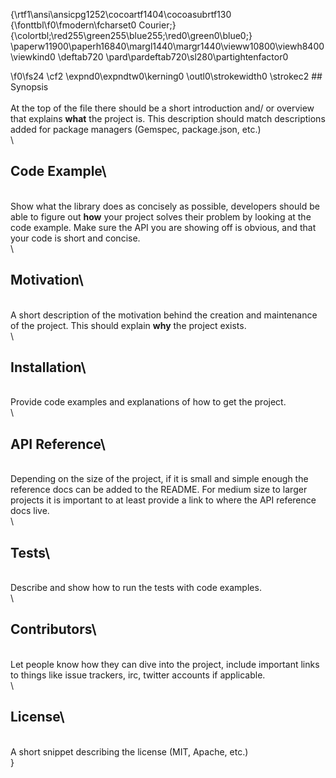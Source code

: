 {\rtf1\ansi\ansicpg1252\cocoartf1404\cocoasubrtf130
{\fonttbl\f0\fmodern\fcharset0 Courier;}
{\colortbl;\red255\green255\blue255;\red0\green0\blue0;}
\paperw11900\paperh16840\margl1440\margr1440\vieww10800\viewh8400\viewkind0
\deftab720
\pard\pardeftab720\sl280\partightenfactor0

\f0\fs24 \cf2 \expnd0\expndtw0\kerning0
\outl0\strokewidth0 \strokec2 ## Synopsis\
\
At the top of the file there should be a short introduction and/ or overview that explains **what** the project is. This description should match descriptions added for package managers (Gemspec, package.json, etc.)\
\
## Code Example\
\
Show what the library does as concisely as possible, developers should be able to figure out **how** your project solves their problem by looking at the code example. Make sure the API you are showing off is obvious, and that your code is short and concise.\
\
## Motivation\
\
A short description of the motivation behind the creation and maintenance of the project. This should explain **why** the project exists.\
\
## Installation\
\
Provide code examples and explanations of how to get the project.\
\
## API Reference\
\
Depending on the size of the project, if it is small and simple enough the reference docs can be added to the README. For medium size to larger projects it is important to at least provide a link to where the API reference docs live.\
\
## Tests\
\
Describe and show how to run the tests with code examples.\
\
## Contributors\
\
Let people know how they can dive into the project, include important links to things like issue trackers, irc, twitter accounts if applicable.\
\
## License\
\
A short snippet describing the license (MIT, Apache, etc.)\
}